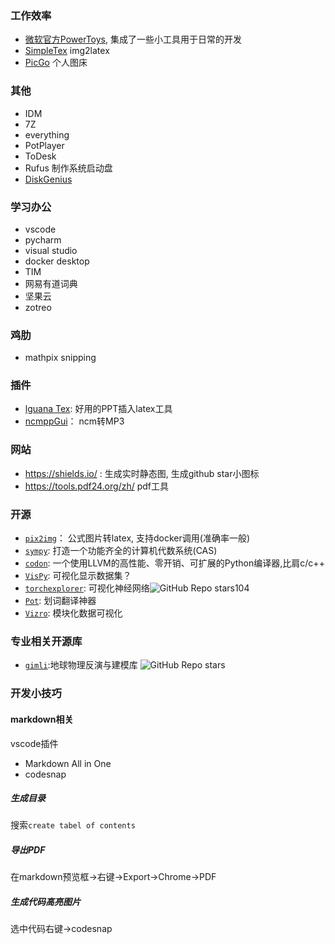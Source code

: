 ### 工作效率

- [微软官方PowerToys](https://learn.microsoft.com/zh-cn/windows/powertoys/), 集成了一些小工具用于日常的开发
- [SimpleTex]() img2latex
- [PicGo]() 个人图床


### 其他

- IDM
- 7Z
- everything
- PotPlayer
- ToDesk
- Rufus 制作系统启动盘
- [DiskGenius](https://www.diskgenius.cn/)

### 学习办公

- vscode
- pycharm
- visual studio
- docker desktop
- TIM
- 网易有道词典
- 坚果云
- zotreo

### 鸡肋

- mathpix snipping

### 插件

- [lguana Tex](https://www.jonathanleroux.org/software/iguanatex/): 好用的PPT插入latex工具
- [ncmppGui](https://github.com/Majjcom/ncmppGui)： ncm转MP3


### 网站

- https://shields.io/ : 生成实时静态图, 生成github star小图标
- https://tools.pdf24.org/zh/ pdf工具

### 开源

- [`pix2img`](https://github.com/lukas-blecher/LaTeX-OCR)： 公式图片转latex, 支持docker调用(准确率一般)
- [`sympy`](https://github.com/sympy/sympy): 打造一个功能齐全的计算机代数系统(CAS)
- [`codon`](https://github.com/exaloop/codon): 一个使用LLVM的高性能、零开销、可扩展的Python编译器,比肩c/c++
- [`VisPy`](https://github.com/vispy/vispy): 可视化显示数据集？
- [`torchexplorer`](https://github.com/spfrommer/torchexplorer): 可视化神经网络![GitHub Repo stars](https://img.shields.io/github/stars/spfrommer/torchexplorer)104
- [`Pot`](https://pot-app.com/): 划词翻译神器
- [`Vizro`](https://github.com/mckinsey/vizro): 模块化数据可视化

### 专业相关开源库

- [`gimli`](https://github.com/gimli-org/gimli):地球物理反演与建模库 ![GitHub Repo stars](https://img.shields.io/github/stars/gimli-org/gimli)

### 开发小技巧

#### markdown相关

vscode插件
- Markdown All in One
- codesnap

##### 生成目录
搜索`create tabel of contents`
##### 导出PDF
在markdown预览框->右键->Export->Chrome->PDF
##### 生成代码高亮图片
选中代码右键->codesnap


